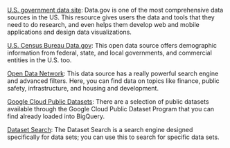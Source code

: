 [U.S. government data site](Data.gov): 
Data.gov is one of the most comprehensive data sources in the US. This resource gives users the data and tools that they need to do research, and even helps them develop web and mobile applications and design data visualizations. 

[U.S. Census Bureau Data.gov](https://www.census.gov/data.html): 
This open data source offers demographic information from federal, state, and local governments, and commercial entities in the U.S. too. 

[Open Data Network](https://www.opendatanetwork.com/): 
This data source has a really powerful search engine and advanced filters. Here, you can find data on topics like finance, public safety, infrastructure, and housing and development.

[Google Cloud Public Datasets](https://cloud.google.com/solutions/datasets): 
There are a selection of public datasets available through the Google Cloud Public Dataset Program that you can find already loaded into BigQuery.  

[Dataset Search](https://datasetsearch.research.google.com/): 
The Dataset Search is a search engine designed specifically for data sets; you can use this to search for specific data sets. 
